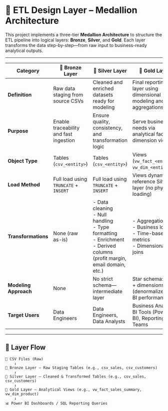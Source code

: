 # 🧱 ETL Design Layer – Medallion Architecture

This project implements a three-tier **Medallion Architecture** to structure the ETL pipeline into logical layers: **Bronze**, **Silver**, and **Gold**. Each layer transforms the data step-by-step—from raw input to business-ready analytical outputs.

---

| Category              | 🥉 **Bronze Layer**                                         | 🥈 **Silver Layer**                                                   | 🥇 **Gold Layer**                                                                 |
|-----------------------|-------------------------------------------------------------|------------------------------------------------------------------------|----------------------------------------------------------------------------------|
| **Definition**         | Raw data staging from source CSVs                          | Cleaned and enriched datasets ready for modeling                      | Final reporting layer using dimensional modeling and aggregations                |
| **Purpose**            | Enable traceability and fast ingestion                     | Ensure quality, consistency, and transformation logic                 | Serve business needs via analytical fact and dimension views                    |
| **Object Type**        | Tables (`csv_<entity>`)                                    | Tables (`csv_<entity>`)                                               | Views (`vw_fact_<entity>`, `vw_dim_<entity>`)                                   |
| **Load Method**        | Full load using `TRUNCATE` + `INSERT`                      | Full load using `TRUNCATE` + `INSERT`                                 | Views dynamically reference Silver layer (no physical loading)                  |
| **Transformations**    | None (raw as-is)                                           | - Data cleaning<br>- Null handling<br>- Type formatting<br>- Enrichment<br>- Derived columns (profit margin, email domain, etc.) | - Aggregations<br>- Business logic<br>- Time-based metrics<br>- Dimensional joins |
| **Modeling Approach**  | None                                                       | No strict schema—intermediate layer                                   | Star schema: facts + dimensions (denormalized for BI performance)               |
| **Target Users**       | Data Engineers                                             | Data Engineers, Data Analysts                                         | Business Analysts, BI Tools (Power BI), Reporting Teams                         |

---

## 🔁 Layer Flow

```text
📁 CSV Files (Raw)
    ↓
🥉 Bronze Layer — Raw Staging Tables (e.g., csv_sales, csv_customers)
    ↓
🥈 Silver Layer — Cleaned & Transformed Tables (e.g., csv_sales, csv_customers)
    ↓
🥇 Gold Layer — Analytical Views (e.g., vw_fact_sales_summary, vw_dim_product)
    ↓
📊 Power BI Dashboards / SQL Reporting Queries
